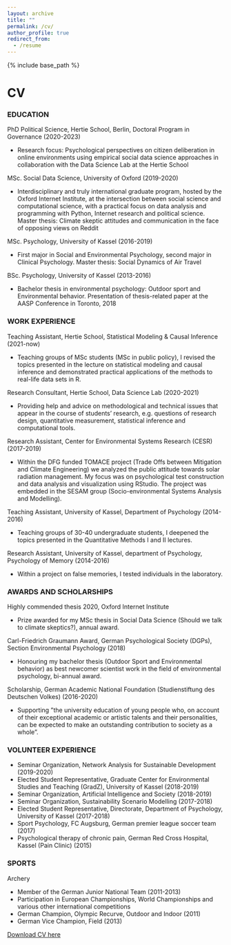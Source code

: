 ```yaml
---
layout: archive
title: ""
permalink: /cv/
author_profile: true
redirect_from:
  - /resume
---
```


{% include base_path %}
# CV

### EDUCATION

PhD Political Science, Hertie School, Berlin, Doctoral Program in Governance (2020-2023)

* Research focus: Psychological perspectives on citizen deliberation in online environments using empirical social data science approaches in collaboration with the Data Science Lab at the Hertie School

MSc. Social Data Science, University of Oxford (2019-2020)

* Interdisciplinary and truly international graduate program, hosted by the Oxford Internet Institute, at the intersection between social science and computational science, with a practical focus on data analysis and programming with Python, Internet research and political science. Master thesis: Climate skeptic attitudes and communication in the face of opposing views on Reddit

MSc. Psychology, University of Kassel (2016-2019)

* First major in Social and Environmental Psychology, second major in Clinical Psychology. Master thesis: Social Dynamics of Air Travel

BSc. Psychology, University of Kassel (2013-2016)

* Bachelor thesis in environmental psychology: Outdoor sport and Environmental behavior. Presentation of thesis-related paper at the AASP Conference in Toronto, 2018

### WORK EXPERIENCE

Teaching Assistant, Hertie School, Statistical Modeling & Causal Inference (2021-now)

* Teaching groups of MSc students (MSc in public policy), I revised the topics presented in the lecture on statistical modeling and causal inference and demonstrated practical applications of the methods to real-life data sets in R.

Research Consultant, Hertie School, Data Science Lab (2020-2021)

* Providing help and advice on methodological and technical issues that appear in the course of students’ research, e.g. questions of research design, quantitative measurement, statistical inference and computational tools.
 
Research Assistant, Center for Environmental Systems Research (CESR) (2017-2019)

* Within the DFG funded TOMACE project (Trade Offs between Mitigation and Climate Engineering) we analyzed the public attitude towards solar radiation management. My focus was on psychological test construction and data analysis and visualization using RStudio. The project was embedded in the SESAM group (Socio-environmental Systems Analysis and Modelling).

Teaching Assistant, University of Kassel, Department of Psychology (2014-2016)

* Teaching groups of 30-40 undergraduate students, I deepened the topics presented in the Quantitative Methods I and II lectures.

Research Assistant, University of Kassel, department of Psychology, Psychology of Memory (2014-2016)

* Within a project on false memories, I tested individuals in the laboratory.


### AWARDS AND SCHOLARSHIPS

Highly commended thesis 2020, Oxford Internet Institute

* Prize awarded for my MSc thesis in Social Data Science (Should we talk to climate skeptics?), annual award.

Carl-Friedrich Graumann Award, German Psychological Society (DGPs), Section Environmental Psychology (2018)

* Honouring my bachelor thesis (Outdoor Sport and Environmental behavior) as best newcomer
scientist work in the field of environmental psychology, bi-annual award.

Scholarship, German Academic National Foundation (Studienstiftung des Deutschen Volkes) (2016-2020)

* Supporting ”the university education of young people who, on account of their exceptional academic or artistic talents and their personalities, can be expected to make an outstanding contribution to society as a whole”.


### VOLUNTEER EXPERIENCE

* Seminar Organization, Network Analysis for Sustainable Development (2019-2020)
* Elected Student Representative, Graduate Center for Environmental Studies and Teaching (GradZ), University of Kassel (2018-2019)
* Seminar Organization, Artificial Intelligence and Society (2018-2019)
* Seminar Organization, Sustainability Scenario Modelling (2017-2018)
* Elected Student Representative, Directorate, Department of Psychology, University of Kassel (2017-2018)
* Sport Psychology, FC Augsburg, German premier league soccer team (2017)
* Psychological therapy of chronic pain, German Red Cross Hospital, Kassel (Pain Clinic) (2015)


### SPORTS

Archery

* Member of the German Junior National Team (2011-2013)
* Participation in European Championships, World Championships and various other international competitions
* German Champion, Olympic Recurve, Outdoor and Indoor (2011)
* German Vice Champion, Field (2013)


[Download CV here](http://lfoswald.github.io/files/CV_oswald_public.pdf)
